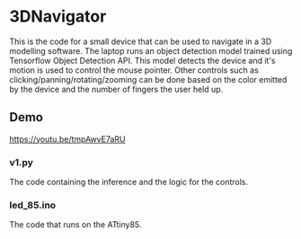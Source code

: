 # 3DNavigator

This is the code for a small device that can be used to navigate in a 3D modelling software. The laptop runs an object detection model trained using Tensorflow Object Detection API. This model detects the device and it's motion is used to control the mouse pointer. Other controls such as clicking/panning/rotating/zooming can be done based on the color emitted by the device and the number of fingers the user held up.

## Demo
https://youtu.be/tmpAwvE7aRU

### v1.py
The code containing the inference and the logic for the controls.

### led_85.ino
The code that runs on the ATtiny85.
